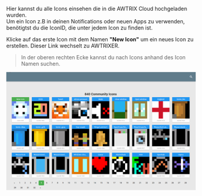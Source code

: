   Hier kannst du alle Icons einsehen die in die AWTRIX Cloud hochgeladen wurden.  
  Um ein Icon z.B in deinen Notifications oder neuen Apps zu verwenden, benötigtst du die IconID, die unter jedem Icon zu finden ist.

  Klicke auf das erste Icon mit dem Namen **"New Icon"** um ein neues Icon zu erstellen. Dieser Link wechselt zu AWTRIXER.

  > In der oberen rechten Ecke kannst du nach Icons anhand des Icon Namen suchen.  


  
  <div align=center>
  <img width="800" src="de-de\assets\db.gif"/>
  </div>